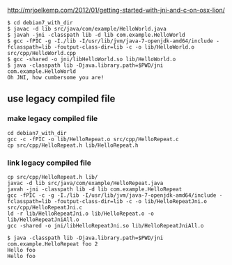 http://mrjoelkemp.com/2012/01/getting-started-with-jni-and-c-on-osx-lion/

```
$ cd debian7_with_dir
$ javac -d lib src/java/com/example/HelloWorld.java
$ javah -jni -classpath lib -d lib com.example.HelloWorld
$ gcc -fPIC -g -I./lib -I/usr/lib/jvm/java-7-openjdk-amd64/include -fclasspath=lib -foutput-class-dir=lib -c -o lib/HelloWorld.o src/cpp/HelloWorld.cpp
$ gcc -shared -o jni/libHelloWorld.so lib/HelloWorld.o
$ java -classpath lib -Djava.library.path=$PWD/jni com.example.HelloWorld
Oh JNI, how cumbersome you are!
```


## use legacy compiled file

### make legacy compiled file

```
cd debian7_with_dir
gcc -c -fPIC -o lib/HelloRepeat.o src/cpp/HelloRepeat.c
cp src/cpp/HelloRepeat.h lib/HelloRepeat.h
```

### link legacy compiled file

```
cp src/cpp/HelloRepeat.h lib/
javac -d lib src/java/com/example/HelloRepeat.java 
javah -jni -classpath lib -d lib com.example.HelloRepeat
gcc -fPIC -c -g -I./lib -I/usr/lib/jvm/java-7-openjdk-amd64/include -fclasspath=lib -foutput-class-dir=lib -c -o lib/HelloRepeatJni.o src/cpp/HelloRepeatJni.c
ld -r lib/HelloRepeatJni.o lib/HelloRepeat.o -o lib/HelloRepeatJniAll.o
gcc -shared -o jni/libHelloRepeatJni.so lib/HelloRepeatJniAll.o
```

```
$ java -classpath lib -Djava.library.path=$PWD/jni com.example.HelloRepeat foo 2
Hello foo
Hello foo
```



